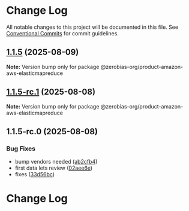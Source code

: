 # Change Log

All notable changes to this project will be documented in this file.
See [Conventional Commits](https://conventionalcommits.org) for commit guidelines.

## [1.1.5](https://github.com/zerobias-org/product/compare/@zerobias-org/product-amazon-aws-elasticmapreduce@1.1.5-rc.1...@zerobias-org/product-amazon-aws-elasticmapreduce@1.1.5) (2025-08-09)

**Note:** Version bump only for package @zerobias-org/product-amazon-aws-elasticmapreduce





## [1.1.5-rc.1](https://github.com/zerobias-org/product/compare/@zerobias-org/product-amazon-aws-elasticmapreduce@1.1.5-rc.0...@zerobias-org/product-amazon-aws-elasticmapreduce@1.1.5-rc.1) (2025-08-08)

**Note:** Version bump only for package @zerobias-org/product-amazon-aws-elasticmapreduce





## 1.1.5-rc.0 (2025-08-08)


### Bug Fixes

* bump vendors needed ([ab2cfb4](https://github.com/zerobias-org/product/commit/ab2cfb4a9cf2e3008e08b068f98011fec096c932))
* first data lets review ([02aee6e](https://github.com/zerobias-org/product/commit/02aee6e8c4f11675de7c63a00f4c8254a67a4dd7))
* fixes ([33d56bc](https://github.com/zerobias-org/product/commit/33d56bcaedf3fa5e3939a33c0fb57eda53539d05))





# Change Log
